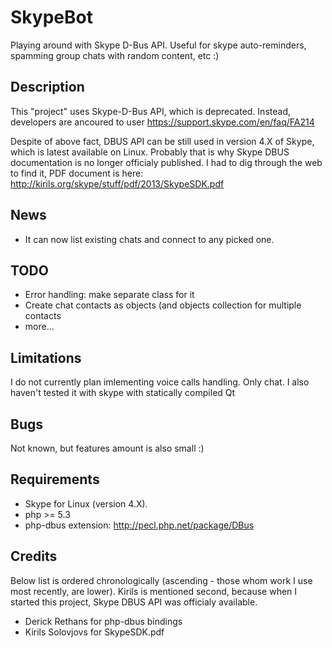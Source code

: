 SkypeBot
========
Playing around with Skype D-Bus API. Useful for skype auto-reminders, spamming group chats with random content, etc :)

Description
-----------
This "project" uses Skype-D-Bus API, which is deprecated. Instead, developers are ancoured to user https://support.skype.com/en/faq/FA214

Despite of above fact, DBUS API can be still used in version 4.X of Skype, which is latest available on Linux. Probably that is why Skype DBUS documentation is no longer officialy published. I had to dig through the web to find it, PDF document is here:
http://kirils.org/skype/stuff/pdf/2013/SkypeSDK.pdf

News
----
* It can now list existing chats and connect to any picked one.

TODO
----
* Error handling: make separate class for it
* Create chat contacts as objects (and objects collection for multiple contacts
* more...

Limitations
-----------
I do not currently plan imlementing voice calls handling. Only chat. I also haven't tested it with skype with statically compiled Qt

Bugs
----
Not known, but features amount is also small :)

Requirements
------------
* Skype for Linux (version 4.X).
* php >= 5.3
* php-dbus extension: http://pecl.php.net/package/DBus

Credits
-------
Below list is ordered chronologically (ascending - those whom work I use most recently, are lower). Kirils is mentioned second, because when I started this project, Skype DBUS API was officialy available.

* Derick Rethans for php-dbus bindings
* Kirils Solovjovs for SkypeSDK.pdf
